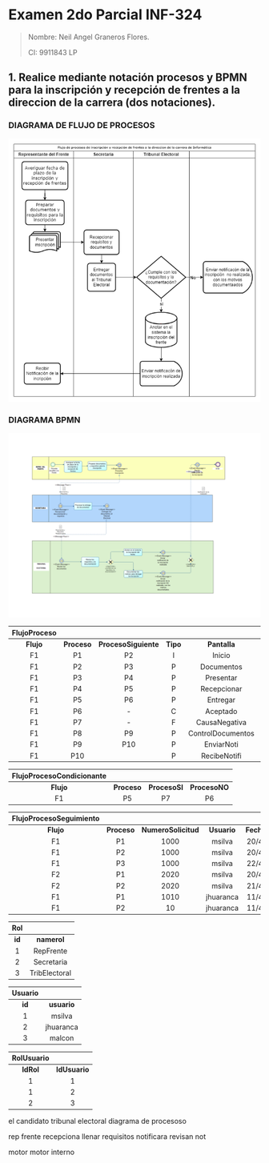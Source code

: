 # Examen 2do Parcial INF-324
> Nombre: Neil Angel Graneros Flores.
>
> CI: 9911843 LP
## 1. Realice mediante notación procesos y BPMN para la inscripción y recepción de frentes a la direccion de la carrera (dos notaciones).
### DIAGRAMA DE FLUJO DE PROCESOS
![](Examen324_Modelo1.png)
### DIAGRAMA BPMN 
![](Examen324_2.png)




| **FlujoProceso** 	|             	|                      	|          	|                   	|               	|
|:----------------:	|:-----------:	|:--------------------:	|:--------:	|:-----------------:	|:-------------:	|
|     **Flujo**    	| **Proceso** 	| **ProcesoSiguiente** 	| **Tipo** 	|    **Pantalla**   	|    **Rol**    	|
|        F1        	|      P1     	|          P2          	|     I    	|       Inicio      	|   RepFrente   	|
|        F1        	|      P2     	|          P3          	|     P    	|     Documentos    	|   RepFrente   	|
|        F1        	|      P3     	|          P4          	|     P    	|     Presentar     	|   RepFrente   	|
|        F1        	|      P4     	|          P5          	|     P    	|    Recepcionar    	|   Secretaria  	|
|        F1        	|      P5     	|          P6          	|     P    	|      Entregar     	|   Secretaria  	|
|        F1        	|      P6     	|           -          	|     C    	|      Aceptado     	| TribElectoral 	|
|        F1        	|      P7     	|           -          	|     F    	|   CausaNegativa   	| TribElectoral 	|
|        F1        	|      P8     	|          P9          	|     P    	| ControlDocumentos 	| TribElectoral 	|
|        F1        	|      P9     	|          P10         	|     P    	|     EnviarNoti    	| TribElectoral 	|
|        F1        	|     P10     	|                      	|     P    	|    RecibeNotifi   	|   RepFrente   	|





| **FlujoProcesoCondicionante** 	|             	|               	|               	|
|:-----------------------------:	|:-----------:	|:-------------:	|:-------------:	|
|           **Flujo**           	| **Proceso** 	| **ProcesoSI** 	| **ProcesoNO** 	|
|               F1              	|      P5     	|       P7      	|       P6      	|




| **FlujoProcesoSeguimiento** 	|             	|                     	|             	|                 	|                	|              	|             	|
|:---------------------------:	|:-----------:	|:-------------------:	|:-----------:	|:---------------:	|:--------------:	|:------------:	|:-----------:	|
|          **Flujo**          	| **Proceso** 	| **NumeroSolicitud** 	| **Usuario** 	| **FechaInicio** 	| **HoraInicio** 	| **FechaFin** 	| **HoraFin** 	|
|              F1             	|      P1     	|         1000        	|    msilva   	|    20/4/2022    	|      10:00     	|   20/4/2022  	|    14:00    	|
|              F1             	|      P2     	|         1000        	|    msilva   	|    20/4/2022    	|      14:01     	|   22/4/2022  	|    10:00    	|
|              F1             	|      P3     	|         1000        	|    msilva   	|    22/4/2022    	|      10:01     	|              	|             	|
|              F2             	|      P1     	|         2020        	|    msilva   	|    20/4/2022    	|      10:10     	|   21/4/2022  	|    11:10    	|
|              F2             	|      P2     	|         2020        	|    msilva   	|    21/4/2022    	|      11:11     	|              	|             	|
|              F1             	|      P1     	|         1010        	|  jhuaranca  	|    11/4/2022    	|      09:00     	|   11/4/2022  	|    09:10    	|
|              F1             	|      P2     	|          10         	|  jhuaranca  	|    11/4/2022    	|      09:11     	|              	|             	|



| **Rol** 	|                 	|
|:-------:	|:---------------:	|
|  **id** 	| **namerol** 	        |
|    1    	|    RepFrente    	|
|    2    	|    Secretaria   	|
|    3    	|  TribElectoral  	|


| **Usuario** 	|                 	|
|:-----------:	|:---------------:	|
|    **id**   	| **usuario** 	    |
|      1      	|      msilva     	|
|      2      	|    jhuaranca    	|
|      3      	|      malcon     	|


| **RolUsuario** 	|               	|
|:--------------:	|:-------------:	|
|    **IdRol**   	| **IdUsuario** 	|
|        1       	|       1       	|
|        1       	|       2       	|
|        2       	|       3       	|

el candidato        tribunal electoral
 diagrama de procesoso

rep frente recepciona llenar requisitos notificara revisan not

motor motor interno 
